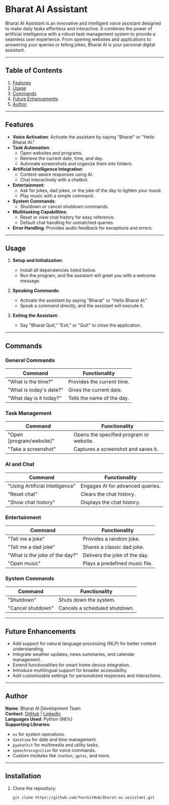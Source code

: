 # Bharat AI Assistant

Bharat AI Assistant is an innovative and intelligent voice assistant designed to make daily tasks effortless and interactive. It combines the power of artificial intelligence with a robust task management system to provide a seamless user experience. From opening websites and applications to answering your queries or telling jokes, Bharat AI is your personal digital assistant.

---

## **Table of Contents**
1. [Features](#features)
2. [Usage](#usage)
3. [Commands](#commands)
4. [Future Enhancements](#future-enhancements)
5. [Author](#author)

---

## **Features**

- **Voice Activation**: Activate the assistant by saying "Bharat" or "Hello Bharat AI."
- **Task Automation**:
  - Open websites and programs.
  - Retrieve the current date, time, and day.
  - Automate screenshots and organize them into folders.
- **Artificial Intelligence Integration**:
  - Context-aware responses using AI.
  - Chat interactively with a chatbot.
- **Entertainment**:
  - Ask for jokes, dad jokes, or the joke of the day to lighten your mood.
  - Play music with a simple command.
- **System Commands**:
  - Shutdown or cancel shutdown commands.
- **Multitasking Capabilities**:
  - Reset or view chat history for easy reference.
  - Default chat handling for unmatched queries.
- **Error Handling**: Provides audio feedback for exceptions and errors.

---

## **Usage**

1. **Setup and Initialization**:
   - Install all dependencies listed below.
   - Run the program, and the assistant will greet you with a welcome message.

2. **Speaking Commands**:
   - Activate the assistant by saying "Bharat" or "Hello Bharat AI."
   - Speak a command directly, and the assistant will execute it.

3. **Exiting the Assistant**:
   - Say "Bharat Quit," "Exit," or "Quit" to close the application.

---

## **Commands**

### **General Commands**
| Command                  | Functionality                                  |
|--------------------------|-----------------------------------------------|
| "What is the time?"      | Provides the current time.                    |
| "What is today's date?"  | Gives the current date.                       |
| "What day is it today?"  | Tells the name of the day.                    |

### **Task Management**
| Command                    | Functionality                               |
|----------------------------|---------------------------------------------|
| "Open [program/website]"   | Opens the specified program or website.     |
| "Take a screenshot"        | Captures a screenshot and saves it.         |

### **AI and Chat**
| Command                     | Functionality                              |
|-----------------------------|--------------------------------------------|
| "Using Artificial Intelligence" | Engages AI for advanced queries.       |
| "Reset chat"                | Clears the chat history.                   |
| "Show chat history"         | Displays the chat history.                 |

### **Entertainment**
| Command                  | Functionality                                  |
|--------------------------|-----------------------------------------------|
| "Tell me a joke"         | Provides a random joke.                      |
| "Tell me a dad joke"     | Shares a classic dad joke.                   |
| "What is the joke of the day?" | Delivers the joke of the day.           |
| "Open music"             | Plays a predefined music file.               |

### **System Commands**
| Command                  | Functionality                                  |
|--------------------------|-----------------------------------------------|
| "Shutdown"               | Shuts down the system.                       |
| "Cancel shutdown"        | Cancels a scheduled shutdown.                |

---

## **Future Enhancements**

- Add support for natural language processing (NLP) for better context understanding.
- Integrate weather updates, news summaries, and calendar management.
- Extend functionalities for smart home device integration.
- Introduce multilingual support for broader accessibility.
- Add customizable settings for personalized responses and interactions.

---

## **Author**

**Name**: Bharat AI Development Team  
**Contact**: [GitHub](https://github.com/YadavIShant0808) | [LinkedIn](https://linkedin.com/in/YourLinkedIn)  
**Languages Used**: Python (98%)  
**Supporting Libraries**:
- `os` for system operations.
- `datetime` for date and time management.
- `pywhatkit` for multimedia and utility tasks.
- `speechrecognition` for voice commands.
- Custom modules like `chatbot`, `gptai`, and more.

---

## **Installation**

1. Clone the repository:
   ```bash
   git clone https://github.com/YourGitHub/bharat-ai-assistant.git

